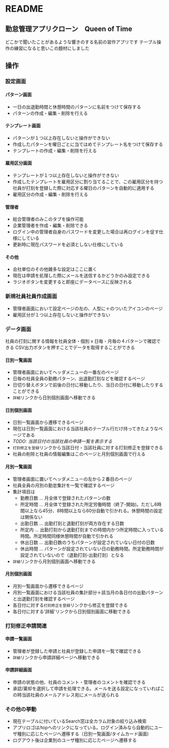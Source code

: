 # README

## 勤怠管理アプリクローン　Queen of Time

どこかで聞いたことがあるような響きのする名前の習作アプリです
テーブル操作の練習になると思いこの題材にしました

## 操作

### 設定画面

#### パターン画面

- 一日の出退勤時間と休憩時間のパターンに名前をつけて保存する
- パターンの作成・編集・削除を行える

#### テンプレート画面

- パターンが１つ以上存在しないと操作ができない
- 作成したパターンを曜日ごとに当てはめてテンプレート名をつけて保存する
- テンプレートの作成・編集・削除を行える

#### 雇用区分画面

- テンプレートが１つ以上存在しないと操作ができない
- 作成したテンプレートを雇用区分に割り当てることで、この雇用区分を持つ社員が打刻を登録した際に対応する曜日のパターンを自動的に適用する
- 雇用区分の作成・編集・削除を行える

#### 管理者

- 総合管理者のみこのタブを操作可能
- 企業管理者を作成・編集・削除できる
- ログイン中の管理者自身のパスワードを変更した場合は再ログインを促す仕様にしている
- 更新時に現在パスワードを必須としない仕様にしている

#### その他

- 会社単位のその他雑多な設定はここに置く
- 現在は申請を処理した際にメールを送信するかどうかのみ設定できる
- ラジオボタンを変更すると即座にデータベースに反映される

### 新規社員社員作成画面

- 管理者画面において設定ページの左の、人型に＋のついたアイコンのページ
- 雇用区分が１つ以上存在しないと操作ができない

### データ画面

社員の打刻に関する情報を社員全体・個別 x 日毎・月毎の４パターンで確認できる
CSV出力ボタンを押すことでデータを取得することができる

#### 日別一覧画面

- 管理者画面においてヘッダメニューの一番左のページ
- 日毎の社員全員の勤務パターン、出退勤打刻などを確認するページ
- 日切り替えボタンで前後の日付に移動したり、当日の日付に移動したりすることができる
- `詳細`リンクから日別個別画面へ移動できる

#### 日別個別画面

- 日別一覧画面から遷移できるページ
- 現在は日別一覧画面における当該社員のテーブル行だけ持ってきたようなページである
- _TODO: 当該日付の当該社員の申請一覧を表示する_
- `打刻修正を登録`リンクから当該日付・当該社員に対する打刻修正を登録できる
- 社員の削除と社員の情報編集はこのページと月別個別画面で行える

#### 月別一覧画面

- 管理者画面に置いてヘッダメニューの左から２番目のページ
- 社員全員の月別の勤怠集計を一覧で確認するページ
- 集計項目は
  - 勤務日数 ... 月全体で登録されたパターンの数
  - 所定時間 ... 月全体で登録された所定労働時間（終了-開始)。ただし6時間以上なら45分、8時間以上なら60分自動で引かれる。休憩時間の設定は関係ない
  - 出勤日数 ... 出勤打刻と退勤打刻が両方存在する日数
  - 所定内 ... 出勤打刻から退勤打刻までの時間内かつ所定時間に入っている時間。所定時間同様休憩時間が自動で引かれる
  - 休出日数 ... 出勤日数のうちパターンが設定されていない日付の日数
  - 休出時間 ... パターンが設定されていない日の勤務時間。所定勤務時間が設定されていないので（退勤打刻-出勤打刻）となる
- `詳細`リンクから月別個別画面へ移動できる

#### 月別個別画面

- 月別一覧画面から遷移できるページ
- 月別一覧画面における当該社員の集計部分＋該当月の各日付の出勤パターンと出退勤打刻を確認するページ
- 各日付に対する`打刻修正を登録`リンクから修正を登録できる
- 各日付に対する'詳細'リンクから日別個別画面に移動できる

### 打刻修正申請関連

#### 申請一覧画面

- 管理者が登録した申請と社員が登録した申請を一覧で確認できる
- `詳細`リンクから申請詳細ページへ移動できる

#### 申請詳細画面

- 申請の状態の他、社員のコメント・管理者のコメントを確認できる
- 承認/棄却を選択して申請を処理できる。メールを送る設定になっていればこの時当該社員のメールアドレス宛にメールが送られる

### その他の挙動

- 現在テーブルに付いているSearch窓は全カラム対象の絞り込み検索
- アプリロゴは/topへのリンクになっている。ログイン済みなら自動的にユーザ種別に応じたページへ遷移する（日別一覧画面/タイムカード画面)
- ログアウト後は企業別のユーザ種別に応じたページへ遷移する

